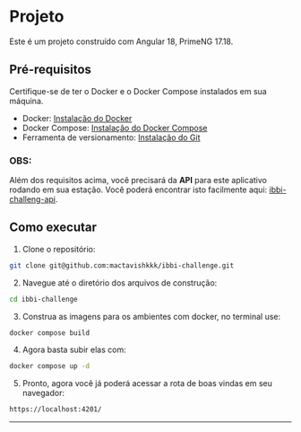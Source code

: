 # Projeto

Este é um projeto construído com Angular 18, PrimeNG 17.18.

## Pré-requisitos

Certifique-se de ter o Docker e o Docker Compose instalados em sua máquina.

- Docker: [Instalação do Docker](https://docs.docker.com/get-docker/)
- Docker Compose: [Instalação do Docker Compose](https://docs.docker.com/compose/install/)
- Ferramenta de versionamento: [Instalação do Git](https://git-scm.com/)

### OBS:

Além dos requisitos acima, você precisará da **API** para este aplicativo rodando em sua estação. Você poderá encontrar isto facilmente aqui: [ibbi-challeng-api](https://github.com/mactavishkkk/ibbi-challenge-api).

## Como executar

1. Clone o repositório:

```bash
git clone git@github.com:mactavishkkk/ibbi-challenge.git
```

2. Navegue até o diretório dos arquivos de construção:

```bash
cd ibbi-challenge
```

3. Construa as imagens para os ambientes com docker, no terminal use:

```bash
docker compose build
```

4. Agora basta subir elas com:

```bash
docker compose up -d
```

5. Pronto, agora você já poderá acessar a rota de boas vindas em seu navegador:

```bash
https://localhost:4201/
```

---